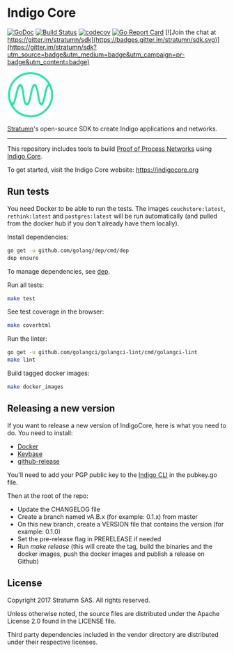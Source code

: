 # Indigo Core

[![GoDoc](https://godoc.org/github.com/stratumn/go-indigocore?status.svg)](https://godoc.org/github.com/stratumn/go-indigocore)
[![Build Status](https://semaphoreci.com/api/v1/stratumn/go-indigocore/branches/master/badge.svg)](https://semaphoreci.com/stratumn/go-indigocore)
[![codecov](https://codecov.io/gh/stratumn/go-indigocore/branch/master/graph/badge.svg)](https://codecov.io/gh/stratumn/go-indigocore)
[![Go Report Card](https://goreportcard.com/badge/github.com/stratumn/go-indigocore)](https://goreportcard.com/report/github.com/stratumn/go-indigocore)
[![Join the chat at https://gitter.im/stratumn/sdk](https://badges.gitter.im/stratumn/sdk.svg)](https://gitter.im/stratumn/sdk?utm_source=badge&utm_medium=badge&utm_campaign=pr-badge&utm_content=badge)

[![Logo](logo.png)](https://indigocore.org)

[Stratumn](https://stratumn.com)'s open-source SDK to create Indigo applications and networks.

---

This repository includes tools to build [Proof of Process Networks](https://proofofprocess.org) using [Indigo Core](https://indigocore.org).

To get started, visit the Indigo Core website: <https://indigocore.org>

## Run tests

You need Docker to be able to run the tests. The images `couchstore:latest`, `rethink:latest` and
`postgres:latest` will be run automatically (and pulled from the docker hub if
you don't already have them locally).

Install dependencies:

```bash
go get -u github.com/golang/dep/cmd/dep
dep ensure
```

To manage dependencies, see [dep](https://github.com/golang/dep).

Run all tests:

```bash
make test
```

See test coverage in the browser:

```bash
make coverhtml
```

Run the linter:

```bash
go get -u github.com/golangci/golangci-lint/cmd/golangci-lint
make lint
```

Build tagged docker images:

```bash
make docker_images
```

## Releasing a new version

If you want to release a new version of IndigoCore, here is what you need to do.
You need to install:

- [Docker](https://www.docker.com/)
- [Keybase](https://keybase.io/)
- [github-release](https://github.com/aktau/github-release/releases/)

You'll need to add your PGP public key to the [Indigo CLI](https://github.com/stratumn/indigo-cli) in the pubkey.go file.

Then at the root of the repo:

- Update the CHANGELOG file
- Create a branch named vA.B.x (for example: 0.1.x) from master
- On this new branch, create a VERSION file that contains the version (for example: 0.1.0)
- Set the pre-release flag in PRERELEASE if needed
- Run _make release_ (this will create the tag, build the binaries and the docker images, push the docker images and publish a release on Github)

## License

Copyright 2017 Stratumn SAS. All rights reserved.

Unless otherwise noted, the source files are distributed under the Apache
License 2.0 found in the LICENSE file.

Third party dependencies included in the vendor directory are distributed under
their respective licenses.
